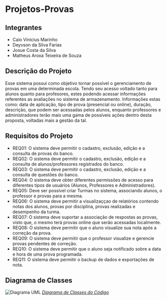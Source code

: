 # Projetos-Provas

## Integrantes
- Caio Vinicius Marinho
- Deyvson da Silva Farias
- Josue Costa da Silva
- Matheus Aroxa Teixeira de Souza

## Descrição do Projeto
Esse sistema possui como objetivo tornar possível o gerenciamento de provas em uma determinada escola. Tendo seu acesso voltado tanto para alunos quanto para profesores, estes podendo acessar
informações referentes as avaliações no sistema de armazenamento. Informações estas como: data de aplicação, tipo de prova (presencial ou online), duração, descrição, que podem ser acessadas pelos 
alunos, enquanto professores e administradores terão mais uma gama de possíveis ações dentro desta proposta, voltadas mais a gestão da tal.

## Requisitos do Projeto 
- REQ01: O sistema deve permitir o cadastro, exclusão, edição e a consulta de provas do banco.
- REQ02: O sistema deve permitir o cadastro, exclusão, edição e a consulta de alunos/professores registrados do banco.
- REQ03: O sistema deve permitir o cadastro, exclusão, edição e a consulta de questões do banco.
- REQ04: O sistema deve obter diferentes permissões de acesso para diferentes tipos de usuários (Alunos, Professores e Administradores).
- REQ05: Deve ser possível criar Turmas no sistema, associando alunos, o professor e provas para a mesma.
- REQ06: O sistema deve permitir a visualizaççao de relatórios contendo notas dos alunos, provas por disciplina, provas realizadas e desempenho da turma.
- REQ07: O sistema deve suportar a associação de respostas as provas, visto que, o mesmo terá provas online que serão acessadas localmente.
- REQ08: O sistema deve permitir que o aluno visualize sua nota após a correção da prova.
- REQ09: O sistema deve permitir que o professor visualize e gerencie provas pendentes de correção.
- REQ10: O sistema deve permitir que o aluno seja notificado sobre a data e hora de uma prova programada.
- REQ11: O sistema deve permitir o backup de dados e exportações de nota.

## Diagrama de Classes
![Diagrama UML](Diagrama-de-Classes-Provas.drawio)
[_Diagrama de Classes do Código_](https://drive.google.com/file/d/1UR0WeJncplrqBgtVqP-xVBRjl2MO_r-_/view "link para o Draw.io")

